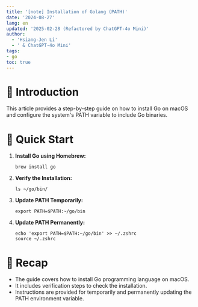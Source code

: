 ```yaml
---
title: '[note] Installation of Golang (PATH)'
date: '2024-08-27'
lang: en
updated: '2025-02-28 (Refactored by ChatGPT-4o Mini)'
author:
  - 'Hsiang-Jen Li'
  - ' & ChatGPT-4o Mini'
tags:
- go
toc: true
---
```


# 📌 Introduction
This article provides a step-by-step guide on how to install Go on macOS and configure the system's PATH variable to include Go binaries.
<!-- more -->

# 🚀 Quick Start
1. **Install Go using Homebrew:**
   ```shell
   brew install go
   ```

2. **Verify the Installation:**
   ```shell
   ls ~/go/bin/
   ```

3. **Update PATH Temporarily:**
   ```shell
   export PATH=$PATH:~/go/bin
   ```

4. **Update PATH Permanently:**
   ```shell
   echo 'export PATH=$PATH:~/go/bin' >> ~/.zshrc
   source ~/.zshrc
   ```

# 🔁 Recap
- The guide covers how to install Go programming language on macOS.
- It includes verification steps to check the installation.
- Instructions are provided for temporarily and permanently updating the PATH environment variable.
